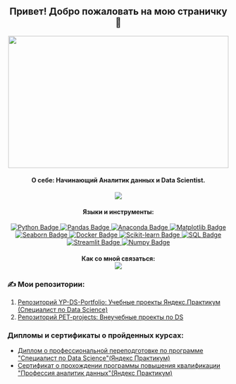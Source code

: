 <h2 align="center">
Привет! Добро пожаловать на мою страничку 👋
</h2>

<div id="header" align="center">
 <img src="https://media.giphy.com/media/v1.Y2lkPTc5MGI3NjExdnl3cXpsNjFlMnZpeTFqOHJwMHhrZW5kYjdhcTZobGRnYnJiN3VxeCZlcD12MV9pbnRlcm5hbF9naWZfYnlfaWQmY3Q9Zw/J3KCHKTEqkZuxAW6OQ/giphy.gif" width="500" height="300"/>
</div>

<h4 align="center">
О себе: Начинающий Аналитик данных и Data Scientist.
</h4>

<div id="badges" align="center">
  <a href="https://www.kaggle.com/kengourette">
    <img src="https://img.shields.io/badge/kaggle-blue?logo=kaggle&logoColor=white&style=for-the-badge"/>
  </a>
</div>

<h4 align="center">
Языки и инструменты:
</h4>

<div id="badges" align="center">
  <a href=" ">
    <img src="https://img.shields.io/badge/python-grey?logo=python&logoColor=yellow&style=for-the-badge" alt="Python Badge"/>
  </a>
  <a href=" ">
    <img src="https://img.shields.io/badge/pandas-blue?logo=pandas&logoColor=yellow&style=for-the-badge" alt="Pandas Badge"/>
  </a>
  <a href=" ">
    <img src="https://img.shields.io/badge/anaconda-green?logo=anaconda&logoColor=white&style=for-the-badge" alt="Anaconda Badge"/>
  </a>
  <a href=" ">
    <img src="https://img.shields.io/badge/matplotlib-orange?logo=matplotlib&logoColor=black&style=for-the-badge" alt="Matplotlib Badge"/>
  </a>
  <a href=" ">
    <img src="https://img.shields.io/badge/seaborn-black?logo=seaborn&logoColor=white&style=for-the-badge" alt="Seaborn Badge"/>
  </a>
   <a href=" ">
    <img src="https://img.shields.io/badge/docker-lightblue?logo=docker&logoColor=blue&style=for-the-badge" alt="Docker Badge"/>
  </a>
 <a href=" ">
    <img src="https://img.shields.io/badge/scikitlearn-orange?logo=scikitlearn&logoColor=blue&style=for-the-badge" alt="Scikit-learn Badge"/>
  </a>
<a href=" ">
    <img src="https://img.shields.io/badge/sql-grey?logo=postgresql&logoColor=white&style=for-the-badge" alt="SQL Badge"/>
  </a>
 <a href=" ">
    <img src="https://img.shields.io/badge/Streamlit-white?logo=streamlit&logoColor=red&style=for-the-badge" alt="Streamlit Badge"/>
  </a>
  <a href=" ">
    <img src="https://img.shields.io/badge/numpy-green?logo=numpy&logoColor=black&style=for-the-badge" alt="Numpy Badge"/>
  </a>
</div>

<h4 align="center">
Как со мной связаться:
 <div id="badges">
  <a href="https://t.me/kengourette">
    <img src="https://img.shields.io/badge/telegram-blue?logo=telegram&logoColor=white&style=for-the-badge"/>
  </a>
</div>
</h4>

### :writing_hand: Мои репозитории:
1. [Репозиторий YP-DS-Portfolio: Учебные проекты Яндекс.Практикум (Специалист по Data Science)](https://github.com/kengourette/YP-DS-Portfolio)
2. [Репозиторий PET-projects: Внеучебные проекты по DS](https://github.com/kengourette/PET-projects)

### Дипломы и сертификаты о пройденных курсах:
-  [Диплом о профессиональной переподготовке по программе "Специалист по Data Science"(Яндекс Практикум)](https://drive.google.com/file/d/15STQ-vtgtMMRtPT_vBSAhkJedi-voGw9/view?usp=sharing)
-  [Сертификат о прохождении программы повышения квалификации "Профессия аналитик данных"(Яндекс Практикум)](https://drive.google.com/file/d/1cXL8eodHFz2hgZEKnfF3iEG_m-HgvHce/view?usp=sharing)



